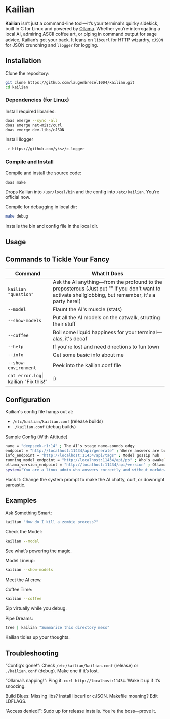  # Kailian

**Kailian** isn’t just a command-line tool—it’s your terminal’s quirky sidekick, built in C for Linux and powered by [Ollama](https://ollama.com/). Whether you’re interrogating a local AI, admiring ASCII coffee art, or piping in command output for sage advice, Kailian’s got your back. It leans on `libcurl` for HTTP wizardry, `cJSON` for JSON crunching and `llogger` for logging.

## Installation

Clone the repository:
```bash
git clone https://github.com/laugenbrezel1004/kailian.git
cd kailian
```
### Dependencies (for Linux)

Install required libraries:
```bash
doas emerge --sync -all
doas emerge net-misc/curl
doas emerge dev-libs/cJSON
```

Install llogger
```bash
-> https://github.com/yksz/c-logger
```

### Compile and Install

Compile and install the source code:
```bash
doas make
```
Drops Kailian into `/usr/local/bin` and the config into `/etc/kailian`. You’re official now.



Compile for debugging in local dir: 
```bash
make debug
```
Installs the bin and config file in the local dir.

## Usage

## Commands to Tickle Your Fancy

Command    | What It Does
------------|-----------------
`kailian "question"`  | Ask the AI anything—from the profound to the preposterous (Just put "" if you don't want to activate shellglobbing, but remember, it's a party here!)
`--model`    | Flaunt the AI's muscle (stats)
`--show-models`   | Put all the AI models on the catwalk, strutting their stuff
`--coffee`     | Boil some liquid happiness for your terminal—alas, it's decaf
`--help`     | If you're lost and need directions to fun town
`--info`     | Get some basic info about me
`--show-environment`     | Peek into the kailian.conf file
`cat error.log`\| kailian "Fix this!"| :) 

## Configuration

Kailian's config file hangs out at:

- `/etc/kailian/kailian.conf` (release builds)
- `./kailian.conf` (debug builds)

Sample Config (With Attitude)
```bash
name = "deepseek-r1:14" ; The AI’s stage name—sounds edgy
endpoint = "http://localhost:11434/api/generate" ; Where answers are born
info_endpoint = "http://localhost:11434/api/tags" ; Model gossip hub
running_model_endpoint = "http://localhost:11434/api/ps" ; Who’s awake?
ollama_version_endpoint = "http://localhost:11434/api/version" ; Ollama’s flex
system="You are a linux admin who answers correctly and without markdown" ; AI’s vibe—gruff but helpful
```
Hack It: Change the system prompt to make the AI chatty, curt, or downright sarcastic.

## Examples

Ask Something Smart:
```bash
kailian "How do I kill a zombie process?"
```
Check the Model:
```bash
kailian --model
```
See what’s powering the magic.

Model Lineup:
```bash
kailian --show-models
```
Meet the AI crew.

Coffee Time:
```bash
kailian --coffee
```
Sip virtually while you debug.

Pipe Dreams:
```bash
tree | kailian "Summarize this directory mess"
```
Kailian tidies up your thoughts.

## Troubleshooting

“Config’s gone!”: Check `/etc/kailian/kailian.conf` (release) or `./kailian.conf` (debug). Make one if it’s lost.

“Ollama’s napping!”: Ping it: `curl http://localhost:11434`. Wake it up if it’s snoozing.

Build Blues: Missing libs? Install libcurl or cJSON. Makefile moaning? Edit LDFLAGS.

“Access denied!”: Sudo up for release installs. You’re the boss—prove it.
